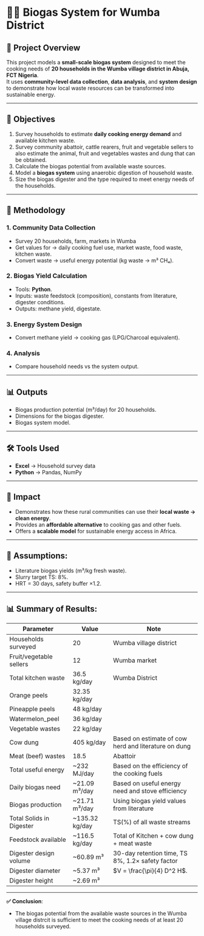 # 🌱🏡 Biogas System for Wumba District

## 📖 Project Overview  
This project models a **small-scale biogas system** designed to meet the cooking needs of **20 households in the Wumba village district in Abuja, FCT Nigeria**.  
It uses **community-level data collection**, **data analysis**, and **system design** to demonstrate how local waste resources can be transformed into sustainable energy.  

---

## 🎯 Objectives
1. Survey households to estimate **daily cooking energy demand** and available kitchen waste.
2. Survey community abattoir, cattle rearers, fruit and vegetable sellers to also estimate the animal, fruit and vegetables wastes and dung that can be obtained.
3. Calculate the biogas potential from available waste sources.
4. Model a **biogas system** using anaerobic digestion of household waste.  
5. Size the biogas digester and the type required to meet energy needs of the households.

---

## 🔬 Methodology  

### 1. Community Data Collection  
- Survey 20 households, farm, markets in Wumba
- Get values for → daily cooking fuel use, market waste, food waste, kitchen waste.  
- Convert waste → useful energy potential (kg waste → m³ CH₄).  

### 2. Biogas Yield Calculation  
- Tools: **Python**.  
- Inputs: waste feedstock (composition), constants from literature, digester conditions.  
- Outputs: methane yield, digestate.  

### 3. Energy System Design  
- Convert methane yield → cooking gas (LPG/Charcoal equivalent).  

### 4. Analysis  
- Compare household needs vs the system output.  

---

## 📊 Outputs  
- Biogas production potential (m³/day) for 20 households.  
- Dimensions for the biogas digester.  
- Biogas system model.    

---

## 🛠 Tools Used  
- **Excel** → Household survey data
- **Python** → Pandas, NumPy  

---

## 📌 Impact  
- Demonstrates how these rural communities can use their **local waste → clean energy**.  
- Provides an **affordable alternative** to cooking gas and other fuels.  
- Offers a **scalable model** for sustainable energy access in Africa.

---

## 📝 Assumptions:  
- Literature biogas yields (m³/kg fresh waste).
- Slurry target TS: 8%.  
- HRT = 30 days, safety buffer ×1.2.  

---

## 📊 Summary of Results:

| Parameter                | Value         | Note                                                |
|--------------------------|-------------- |------------------------------------------------------|
| Households surveyed      | 20            | Wumba village district                               |
| Fruit/vegetable sellers  | 12            | Wumba market                                         |
| Total kitchen waste      | 36.5 kg/day   | Wumba District                                       |
| Orange peels             | 32.35 kg/day  |
| Pineapple peels          | 48 kg/day     |
| Watermelon_peel          | 36 kg/day     |
| Vegetable wastes         | 22 kg/day     |
| Cow dung                 | 405 kg/day    | Based on estimate of cow herd and literature on dung |
| Meat (beef) wastes       | 18.5          | Abattoir                                             |
| Total useful energy      | ~232 MJ/day   | Based on the efficiency of the cooking fuels         |
| Daily biogas need        | ~21.09 m³/day | Based on useful energy need and stove efficiency     |
| Biogas production        | ~21.71 m³/day | Using biogas yield values from literature            |
| Total Solids in Digester | ~135.32 kg/day| TS(%) of all waste streams                           |
| Feedstock available      | ~116.5 kg/day | Total of Kitchen + cow dung + meat waste             |
| Digester design volume   | ~60.89 m³     | 30-day retention time, TS 8%, 1.2× safety factor     |
| Digester diameter        | ~5.37 m³      | $V = \frac{\pi}{4} D^2 H$.                           |
| Digester height          | ~2.69 m³      |                                                      |

---

**✅ Conclusion**:
- The biogas potential from the available waste sources in the Wumba village distrcit is sufficient to meet the cooking needs of at least 20 households surveyed.


